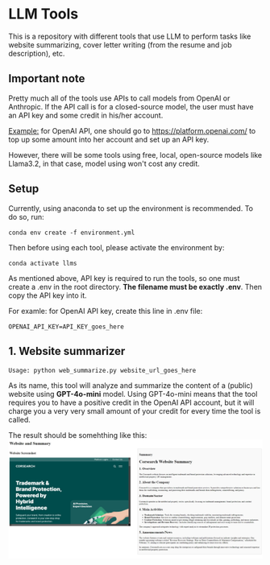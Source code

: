 # LLM Tools

This is a repository with different tools that use LLM to perform tasks like website summarizing, cover letter writing (from the resume and job description), etc.

## Important note
Pretty much all of the tools use APIs to call models from OpenAI or Anthropic. If the API call is for a closed-source model, the user must have an API key and some credit in his/her account.

<u>Example:</u> for OpenAI API, one should go to https://platform.openai.com/ to top up some amount into her account and set up an API key.

However, there will be some tools using free, local, open-source models like Llama3.2, in that case, model using won't cost any credit.

## Setup
Currently, using anaconda to set up the environment is recommended. To do so, run:
```
conda env create -f environment.yml
```

Then before using each tool, please activate the environment by:
```
conda activate llms
```

As mentioned above, API key is required to run the tools, so one must create a .env in the root directory. **The filename must be exactly .env**. Then copy the API key into it.

For examle: for OpenAI API key, create this line in .env file:
```
OPENAI_API_KEY=API_KEY_goes_here
```

## 1. Website summarizer
```
Usage: python web_summarize.py website_url_goes_here
```
As its name, this tool will analyze and summarize the content of a (public) website using **GPT-4o-mini** model. Using GPT-4o-mini means that the tool requires you to have a positive credit in the OpenAI API account, but it will charge you a very very small amount of your credit for every time the tool is called.

The result should be somehthing like this:
![web_summarize_result](./images/web_summarizer_result.jpeg)